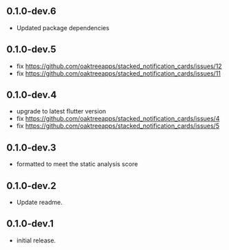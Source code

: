 ## 0.1.0-dev.6
 - Updated package dependencies

## 0.1.0-dev.5
 - fix https://github.com/oaktreeapps/stacked_notification_cards/issues/12
 - fix https://github.com/oaktreeapps/stacked_notification_cards/issues/11

## 0.1.0-dev.4
 - upgrade to latest flutter version
 - fix https://github.com/oaktreeapps/stacked_notification_cards/issues/4
 - fix https://github.com/oaktreeapps/stacked_notification_cards/issues/5

## 0.1.0-dev.3
 - formatted to meet the static analysis score

## 0.1.0-dev.2
 - Update readme.

## 0.1.0-dev.1
 - initial release.
